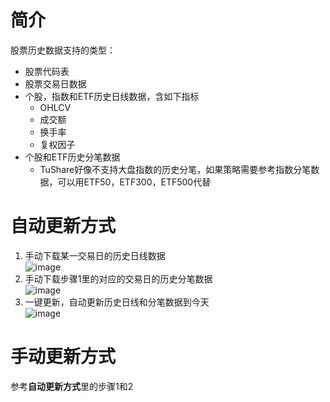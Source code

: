 # 简介
股票历史数据支持的类型：
- 股票代码表
- 股票交易日数据
- 个股，指数和ETF历史日线数据，含如下指标
    - OHLCV
    - 成交额
    - 换手率
    - 复权因子
- 个股和ETF历史分笔数据
    - TuShare好像不支持大盘指数的历史分笔，如果策略需要参考指数分笔数据，可以用ETF50，ETF300，ETF500代替 

# 自动更新方式
1. 手动下载某一交易日的历史日线数据  
![image](https://github.com/moyuanz/DevilYuan/blob/master/docs/data/mannualDaysConfig.png)
2. 手动下载步骤1里的对应的交易日的历史分笔数据  
![image](https://github.com/moyuanz/DevilYuan/blob/master/docs/data/mannualTicksConfig.png)
3. 一键更新，自动更新历史日线和分笔数据到今天  
![image](https://github.com/moyuanz/DevilYuan/blob/master/docs/data/result.png)

# 手动更新方式
参考**自动更新方式**里的步骤1和2
